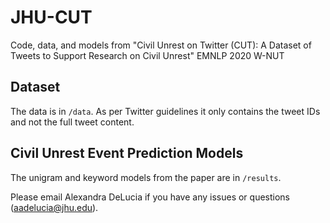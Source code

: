 # JHU-CUT
Code, data, and models from "Civil Unrest on Twitter (CUT): A Dataset of Tweets to Support Research on Civil Unrest" EMNLP 2020 W-NUT

## Dataset
The data is in `/data`. As per Twitter guidelines it only contains the tweet IDs and not the full tweet content.

## Civil Unrest Event Prediction Models
The unigram and keyword models from the paper are in `/results`.


Please email Alexandra DeLucia if you have any issues or questions (aadelucia@jhu.edu). 

